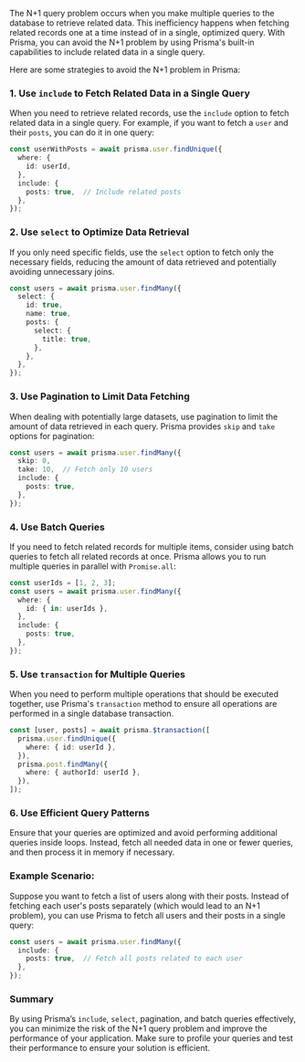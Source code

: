 The N+1 query problem occurs when you make multiple queries to the database to retrieve related data. This inefficiency happens when fetching related records one at a time instead of in a single, optimized query. With Prisma, you can avoid the N+1 problem by using Prisma's built-in capabilities to include related data in a single query.

Here are some strategies to avoid the N+1 problem in Prisma:

### 1. **Use `include` to Fetch Related Data in a Single Query**

When you need to retrieve related records, use the `include` option to fetch related data in a single query. For example, if you want to fetch a `user` and their `posts`, you can do it in one query:

```typescript
const userWithPosts = await prisma.user.findUnique({
  where: {
    id: userId,
  },
  include: {
    posts: true,  // Include related posts
  },
});
```

### 2. **Use `select` to Optimize Data Retrieval**

If you only need specific fields, use the `select` option to fetch only the necessary fields, reducing the amount of data retrieved and potentially avoiding unnecessary joins.

```typescript
const users = await prisma.user.findMany({
  select: {
    id: true,
    name: true,
    posts: {
      select: {
        title: true,
      },
    },
  },
});
```

### 3. **Use Pagination to Limit Data Fetching**

When dealing with potentially large datasets, use pagination to limit the amount of data retrieved in each query. Prisma provides `skip` and `take` options for pagination:

```typescript
const users = await prisma.user.findMany({
  skip: 0,
  take: 10,  // Fetch only 10 users
  include: {
    posts: true,
  },
});
```

### 4. **Use Batch Queries**

If you need to fetch related records for multiple items, consider using batch queries to fetch all related records at once. Prisma allows you to run multiple queries in parallel with `Promise.all`:

```typescript
const userIds = [1, 2, 3];
const users = await prisma.user.findMany({
  where: {
    id: { in: userIds },
  },
  include: {
    posts: true,
  },
});
```

### 5. **Use `transaction` for Multiple Queries**

When you need to perform multiple operations that should be executed together, use Prisma's `transaction` method to ensure all operations are performed in a single database transaction.

```typescript
const [user, posts] = await prisma.$transaction([
  prisma.user.findUnique({
    where: { id: userId },
  }),
  prisma.post.findMany({
    where: { authorId: userId },
  }),
]);
```

### 6. **Use Efficient Query Patterns**

Ensure that your queries are optimized and avoid performing additional queries inside loops. Instead, fetch all needed data in one or fewer queries, and then process it in memory if necessary.

### Example Scenario:
Suppose you want to fetch a list of users along with their posts. Instead of fetching each user's posts separately (which would lead to an N+1 problem), you can use Prisma to fetch all users and their posts in a single query:

```typescript
const users = await prisma.user.findMany({
  include: {
    posts: true,  // Fetch all posts related to each user
  },
});
```

### Summary
By using Prisma’s `include`, `select`, pagination, and batch queries effectively, you can minimize the risk of the N+1 query problem and improve the performance of your application. Make sure to profile your queries and test their performance to ensure your solution is efficient.